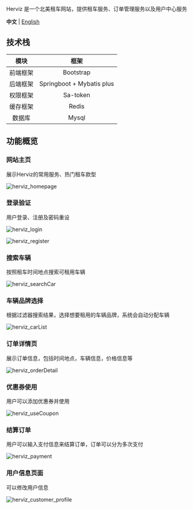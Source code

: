 Herviz 是一个北美租车网站，提供租车服务、订单管理服务以及用户中心服务

**中文** | [English](https://github.com/Rootian/Herviz)



## 技术栈

|   模块   |           框架            |
| :------: | :-----------------------: |
| 前端框架 |         Bootstrap         |
| 后端框架 | Springboot + Mybatis plus |
| 权限框架 |         Sa-token          |
| 缓存框架 |           Redis           |
|  数据库  |           Mysql           |



## 功能概览

### 网站主页

展示Herviz的常用服务、热门租车款型

![herviz_homepage](assets/herviz_homepage.png)



### 登录验证

用户登录、注册及密码重设

![herviz_login](assets/herviz_login.png)

![herviz_register](assets/herviz_register.png)



### 搜索车辆

按照租车时间地点搜索可租用车辆

![herviz_searchCar](assets/herviz_searchCar.png)



### 车辆品牌选择

根据过滤器搜索结果，选择想要租用的车辆品牌，系统会自动分配车辆

![herviz_carList](assets/herviz_carList.png)



### 订单详情页

展示订单信息，包括时间地点，车辆信息，价格信息等

![herviz_orderDetail](assets/herviz_orderDetail.png)



### 优惠券使用

用户可以添加优惠券并使用

![herviz_useCoupon](assets/herviz_useCoupon.png)



### 结算订单

用户可以输入支付信息来结算订单，订单可以分为多次支付

![herviz_payment](assets/herviz_payment.png)



### 用户信息页面

可以修改用户信息

![herviz_customer_profile](assets/herviz_customer_profile.png)

